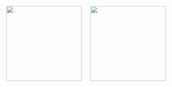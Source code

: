 <p align="center">
  <img src="https://jenyus.web.app/static/e4d3b7f1e9b711a515f3eefd0fc01555/a79d3/nestjs.png" width="200" style="margin-right: 20px;" />
  <img src="https://tse3.mm.bing.net/th/id/OIP.QdIrCNdF2ZVylABjjes1LAHaGq?r=0&rs=1&pid=ImgDetMain&o=7&rm=3" width="200" />
</p>
